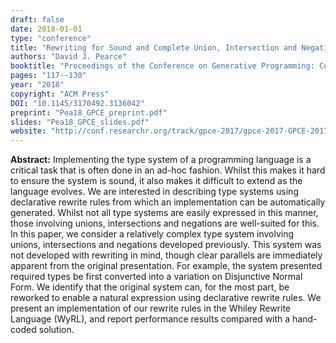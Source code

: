 ```yaml
---
draft: false
date: 2018-01-01
type: "conference"
title: "Rewriting for Sound and Complete Union, Intersection and Negation Types"
authors: "David J. Pearce"
booktitle: "Proceedings of the Conference on Generative Programming: Concepts & Experience (GPCE)"
pages: "117--130"
year: "2018"
copyright: "ACM Press"
DOI: "10.1145/3170492.3136042"
preprint: "Pea18_GPCE_preprint.pdf"
slides: "Pea18_GPCE_slides.pdf"
website: "http://conf.researchr.org/track/gpce-2017/gpce-2017-GPCE-2017"
---
```


**Abstract:** Implementing the type system of a programming language is a critical task that is often done in an ad-hoc fashion. Whilst this makes it hard to ensure the system is sound, it also makes it difficult to extend as the language evolves. We are interested in describing type systems using declarative rewrite rules from which an implementation can be automatically generated. Whilst not all type systems are easily expressed in this manner, those involving unions, intersections and negations are well-suited for this.
In this paper, we consider a relatively complex type system involving unions, intersections and negations developed previously. This system was not developed with rewriting in mind, though clear parallels are immediately apparent from the original presentation. For example, the system presented required types be first converted into a variation on Disjunctive Normal Form. We identify that the original system can, for the most part, be reworked to enable a natural expression using declarative rewrite rules. We present an implementation of our rewrite rules in the Whiley Rewrite Language (WyRL), and report performance results compared with a hand-coded solution.